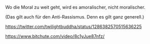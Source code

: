 



Wo die Moral zu weit geht, wird es amoralischer, nicht moralischer.

(Das gilt auch für den Anti-Rassismus. Denn es gilt ganz generell.)


https://twitter.com/twilightbuddha/status/1286382570515636225

https://www.bitchute.com/video/8c1yJue87nfz/

